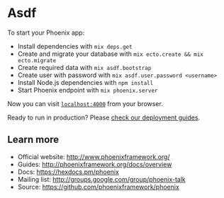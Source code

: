# Asdf

To start your Phoenix app:

  * Install dependencies with `mix deps.get`
  * Create and migrate your database with `mix ecto.create && mix ecto.migrate`
  * Create required data with `mix asdf.bootstrap`
  * Create user with password with `mix asdf.user.password <username>`
  * Install Node.js dependencies with `npm install`
  * Start Phoenix endpoint with `mix phoenix.server`

Now you can visit [`localhost:4000`](http://localhost:4000) from your browser.

Ready to run in production? Please [check our deployment guides](http://www.phoenixframework.org/docs/deployment).

## Learn more

  * Official website: http://www.phoenixframework.org/
  * Guides: http://phoenixframework.org/docs/overview
  * Docs: https://hexdocs.pm/phoenix
  * Mailing list: http://groups.google.com/group/phoenix-talk
  * Source: https://github.com/phoenixframework/phoenix
